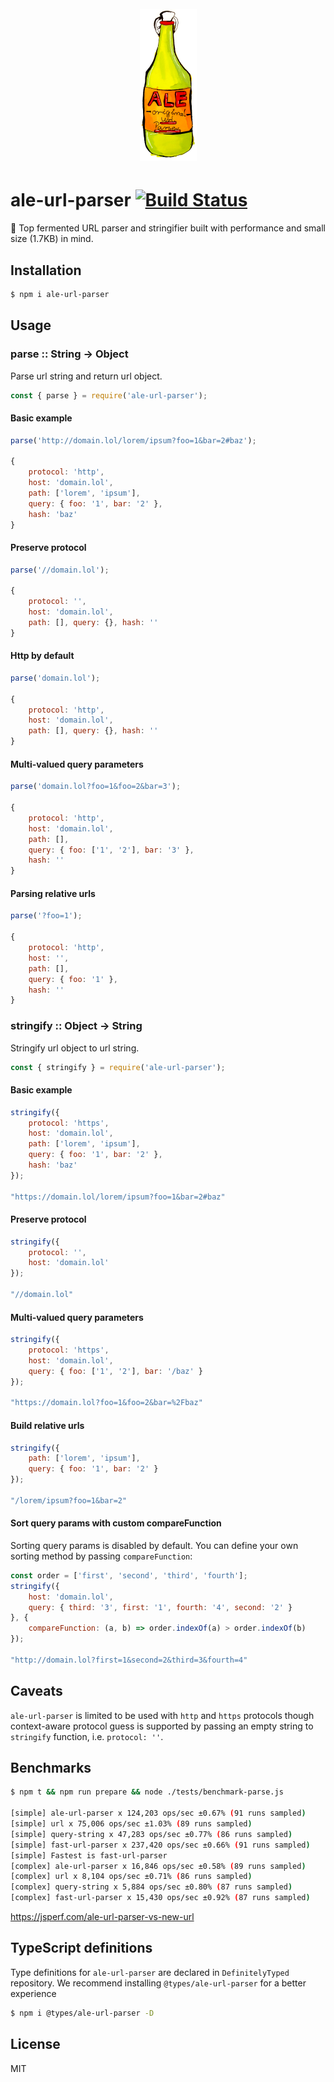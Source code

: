<h1 align="center">
    <br>
    <img width=91 height=243 src="https://raw.githubusercontent.com/msn0/ale-url-parser/master/logo.png" alt="teti" />
    <br>
</h1>

# ale-url-parser [![Build Status](https://travis-ci.org/msn0/ale-url-parser.svg?branch=master)](http://travis-ci.org/msn0/ale-url-parser)

🍺 Top fermented URL parser and stringifier built with performance and small size (1.7KB) in mind.

## Installation

```sh
$ npm i ale-url-parser
```

## Usage

### parse :: String -> Object

Parse url string and return url object.

```js
const { parse } = require('ale-url-parser');
```

#### Basic example

```js
parse('http://domain.lol/lorem/ipsum?foo=1&bar=2#baz');

{
    protocol: 'http',
    host: 'domain.lol',
    path: ['lorem', 'ipsum'],
    query: { foo: '1', bar: '2' },
    hash: 'baz'
}
```

#### Preserve protocol

```js
parse('//domain.lol');

{
    protocol: '',
    host: 'domain.lol',
    path: [], query: {}, hash: ''
}
```

#### Http by default

```js
parse('domain.lol');

{
    protocol: 'http',
    host: 'domain.lol',
    path: [], query: {}, hash: ''
}
```


#### Multi-valued query parameters

```js
parse('domain.lol?foo=1&foo=2&bar=3');

{
    protocol: 'http',
    host: 'domain.lol',
    path: [],
    query: { foo: ['1', '2'], bar: '3' },
    hash: ''
}
```

#### Parsing relative urls

```js
parse('?foo=1');

{
    protocol: 'http',
    host: '',
    path: [],
    query: { foo: '1' },
    hash: ''
}
```

### stringify :: Object -> String

Stringify url object to url string.

```js
const { stringify } = require('ale-url-parser');
```

#### Basic example

```js
stringify({
    protocol: 'https',
    host: 'domain.lol',
    path: ['lorem', 'ipsum'],
    query: { foo: '1', bar: '2' },
    hash: 'baz'
});

"https://domain.lol/lorem/ipsum?foo=1&bar=2#baz"
```

#### Preserve protocol

```js
stringify({
    protocol: '',
    host: 'domain.lol'
});

"//domain.lol"
```

#### Multi-valued query parameters

```js
stringify({
    protocol: 'https',
    host: 'domain.lol',
    query: { foo: ['1', '2'], bar: '/baz' }
});

"https://domain.lol?foo=1&foo=2&bar=%2Fbaz"
```

#### Build relative urls

```js
stringify({
    path: ['lorem', 'ipsum'],
    query: { foo: '1', bar: '2' }
});

"/lorem/ipsum?foo=1&bar=2"
```

#### Sort query params with custom compareFunction

Sorting query params is disabled by default. You can define your own sorting method by passing `compareFunction`:

```js
const order = ['first', 'second', 'third', 'fourth'];
stringify({
    host: 'domain.lol',
    query: { third: '3', first: '1', fourth: '4', second: '2' }
}, {
    compareFunction: (a, b) => order.indexOf(a) > order.indexOf(b)
});

"http://domain.lol?first=1&second=2&third=3&fourth=4"
```

## Caveats

`ale-url-parser` is limited to be used with `http` and `https` protocols though context-aware protocol guess is supported by passing an empty string to `stringify` function, i.e. `protocol: ''`.

## Benchmarks

```sh
$ npm t && npm run prepare && node ./tests/benchmark-parse.js

[simple] ale-url-parser x 124,203 ops/sec ±0.67% (91 runs sampled)
[simple] url x 75,006 ops/sec ±1.03% (89 runs sampled)
[simple] query-string x 47,283 ops/sec ±0.77% (86 runs sampled)
[simple] fast-url-parser x 237,420 ops/sec ±0.66% (91 runs sampled)
[simple] Fastest is fast-url-parser
[complex] ale-url-parser x 16,846 ops/sec ±0.58% (89 runs sampled)
[complex] url x 8,104 ops/sec ±0.71% (86 runs sampled)
[complex] query-string x 5,884 ops/sec ±0.80% (87 runs sampled)
[complex] fast-url-parser x 15,430 ops/sec ±0.92% (87 runs sampled)
```
https://jsperf.com/ale-url-parser-vs-new-url

## TypeScript definitions

Type definitions for `ale-url-parser` are declared in `DefinitelyTyped` repository. We recommend installing `@types/ale-url-parser` for a better experience

```sh
$ npm i @types/ale-url-parser -D
```

## License

MIT
